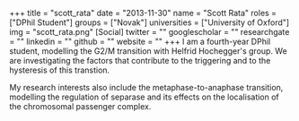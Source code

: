 +++
title = "scott_rata"
date = "2013-11-30"
name = "Scott Rata"
roles = ["DPhil Student"]
groups = ["Novak"]
universities = ["University of Oxford"]
img = "scott_rata.png"
[Social]
  twitter = ""
  googlescholar = ""
  researchgate = ""
  linkedin = ""
  github = ""
  website = ""
+++
I am a fourth-year DPhil student, modelling the G2/M transition with Helfrid Hochegger's group. We are investigating the factors that contribute to the triggering and to the hysteresis of this transtion.

My research interests also include the metaphase-to-anaphase transition, modelling the regulation of separase and its effects on the localisation of the chromosomal passenger complex.
